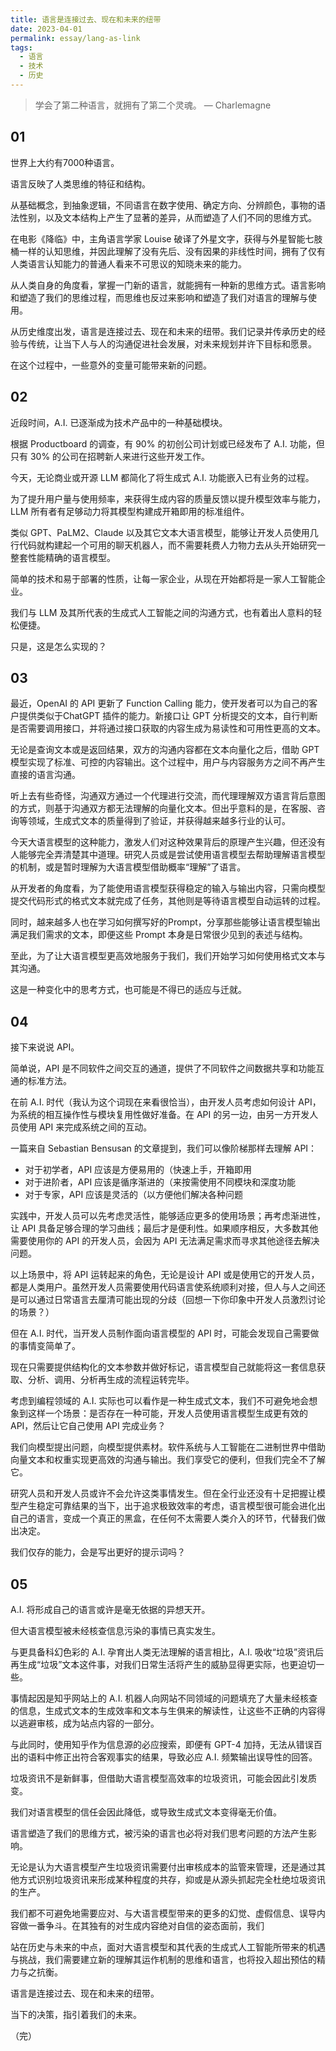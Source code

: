 ```yaml
---
title: 语言是连接过去、现在和未来的纽带
date: 2023-04-01
permalink: essay/lang-as-link
tags:
  - 语言
  - 技术
  - 历史
---
```

> 学会了第二种语言，就拥有了第二个灵魂。
> — Charlemagne

## 01

世界上大约有7000种语言。

语言反映了人类思维的特征和结构。

从基础概念，到抽象逻辑，不同语言在数字使用、确定方向、分辨颜色，事物的语法性别，以及文本结构上产生了显著的差异，从而塑造了人们不同的思维方式。

在电影《降临》中，主角语言学家 Louise 破译了外星文字，获得与外星智能七肢桶一样的认知思维，并因此理解了没有先后、没有因果的非线性时间，拥有了仅有人类语言认知能力的普通人看来不可思议的知晓未来的能力。

从人类自身的角度看，掌握一门新的语言，就能拥有一种新的思维方式。语言影响和塑造了我们的思维过程，而思维也反过来影响和塑造了我们对语言的理解与使用。

从历史维度出发，语言是连接过去、现在和未来的纽带。我们记录并传承历史的经验与传统，让当下人与人的沟通促进社会发展，对未来规划并许下目标和愿景。

在这个过程中，一些意外的变量可能带来新的问题。

## 02

近段时间，A.I. 已逐渐成为技术产品中的一种基础模块。

根据 Productboard 的调查，有 90% 的初创公司计划或已经发布了 A.I. 功能，但只有 30% 的公司在招聘新人来进行这些开发工作。

今天，无论商业或开源 LLM 都简化了将生成式 A.I. 功能嵌入已有业务的过程。

为了提升用户量与使用频率，来获得生成内容的质量反馈以提升模型效率与能力，LLM 所有者有足够动力将其模型构建成开箱即用的标准组件。

类似 GPT、PaLM2、Claude 以及其它文本大语言模型，能够让开发人员使用几行代码就构建起一个可用的聊天机器人，而不需要耗费人力物力去从头开始研究一整套性能精确的语言模型。

简单的技术和易于部署的性质，让每一家企业，从现在开始都将是一家人工智能企业。

我们与 LLM 及其所代表的生成式人工智能之间的沟通方式，也有着出人意料的轻松便捷。

只是，这是怎么实现的？

## 03

最近，OpenAI 的 API 更新了 Function Calling 能力，使开发者可以为自己的客户提供类似于ChatGPT 插件的能力。新接口让 GPT 分析提交的文本，自行判断是否需要调用接口，并将通过接口获取的内容生成为易读性和可用性更高的文本。

无论是查询文本或是返回结果，双方的沟通内容都在文本向量化之后，借助 GPT 模型实现了标准、可控的内容输出。这个过程中，用户与内容服务方之间不再产生直接的语言沟通。

听上去有些奇怪，沟通双方通过一个代理进行交流，而代理理解双方语言背后意图的方式，则基于沟通双方都无法理解的向量化文本。但出乎意料的是，在客服、咨询等领域，生成式文本的质量得到了验证，并获得越来越多行业的认可。

今天大语言模型的这种能力，激发人们对这种效果背后的原理产生兴趣，但还没有人能够完全弄清楚其中道理。研究人员或是尝试使用语言模型去帮助理解语言模型的机制，或是暂时理解为大语言模型借助概率“理解”了语言。

从开发者的角度看，为了能使用语言模型获得稳定的输入与输出内容，只需向模型提交代码形式的格式文本就完成了任务，其他则是等待语言模型自动运转的过程。

同时，越来越多人也在学习如何撰写好的Prompt，分享那些能够让语言模型输出满足我们需求的文本，即便这些 Prompt 本身是日常很少见到的表述与结构。

至此，为了让大语言模型更高效地服务于我们，我们开始学习如何使用格式文本与其沟通。

这是一种变化中的思考方式，也可能是不得已的适应与迁就。

## 04

接下来说说 API。

简单说，API 是不同软件之间交互的通道，提供了不同软件之间数据共享和功能互通的标准方法。

在前 A.I. 时代（我认为这个词现在来看很恰当），由开发人员考虑如何设计 API，为系统的相互操作性与模块复用性做好准备。在 API 的另一边，由另一方开发人员使用 API 来完成系统之间的互动。

一篇来自 Sebastian Bensusan 的文章提到，我们可以像阶梯那样去理解 API：

- 对于初学者，API 应该是方便易用的（快速上手，开箱即用
- 对于进阶者，API 应该是循序渐进的（来按需使用不同模块和深度功能
- 对于专家，API 应该是灵活的（以方便他们解决各种问题

实践中，开发人员可以先考虑灵活性，能够适应更多的使用场景；再考虑渐进性，让 API 具备足够合理的学习曲线；最后才是便利性。如果顺序相反，大多数其他需要使用你的 API 的开发人员，会因为 API 无法满足需求而寻求其他途径去解决问题。

以上场景中，将 API 运转起来的角色，无论是设计 API 或是使用它的开发人员，都是人类用户。虽然开发人员需要使用代码语言使系统顺利对接，但人与人之间还是可以通过日常语言去厘清可能出现的分歧（回想一下你印象中开发人员激烈讨论的场景？）

但在 A.I. 时代，当开发人员制作面向语言模型的 API 时，可能会发现自己需要做的事情变简单了。

现在只需要提供结构化的文本参数并做好标记，语言模型自己就能将这一套信息获取、分析、调用、分析再生成的流程运转完毕。

考虑到编程领域的 A.I. 实际也可以看作是一种生成式文本，我们不可避免地会想象到这样一个场景：是否存在一种可能，开发人员使用语言模型生成更有效的 API，然后让它自己使用 API 完成业务？

我们向模型提出问题，向模型提供素材。软件系统与人工智能在二进制世界中借助向量文本和权重实现更高效的沟通与输出。我们享受它的便利，但我们完全不了解它。

研究人员和开发人员或许不会允许这类事情发生。但在全行业还没有十足把握让模型产生稳定可靠结果的当下，出于追求极致效率的考虑，语言模型很可能会进化出自己的语言，变成一个真正的黑盒，在任何不太需要人类介入的环节，代替我们做出决定。

我们仅存的能力，会是写出更好的提示词吗？

## 05

A.I. 将形成自己的语言或许是毫无依据的异想天开。

但大语言模型被未经核查信息污染的事情已真实发生。

与更具备科幻色彩的 A.I. 孕育出人类无法理解的语言相比，A.I. 吸收“垃圾”资讯后再生成“垃圾”文本这件事，对我们日常生活将产生的威胁显得更实际，也更迫切一些。

事情起因是知乎网站上的 A.I. 机器人向网站不同领域的问题填充了大量未经核查的信息，生成式文本的生成效率和文本与生俱来的解读性，让这些不正确的内容得以逃避审核，成为站点内容的一部分。

与此同时，使用知乎作为信息源的必应搜索，即便有 GPT-4 加持，无法从错误百出的语料中修正出符合客观事实的结果，导致必应 A.I. 频繁输出误导性的回答。

垃圾资讯不是新鲜事，但借助大语言模型高效率的垃圾资讯，可能会因此引发质变。

我们对语言模型的信任会因此降低，或导致生成式文本变得毫无价值。

语言塑造了我们的思维方式，被污染的语言也必将对我们思考问题的方法产生影响。

无论是认为大语言模型产生垃圾资讯需要付出审核成本的监管来管理，还是通过其他方式识别垃圾资讯来形成某种程度的共存，抑或是从源头抓起完全杜绝垃圾资讯的生产。

我们都不可避免地需要应对、与大语言模型带来的更多的幻觉、虚假信息、误导内容做一番争斗。在其独有的对生成内容绝对自信的姿态面前，我们

站在历史与未来的中点，面对大语言模型和其代表的生成式人工智能所带来的机遇与挑战，我们需要建立新的理解其运作机制的思维和语言，也将投入超出预估的精力与之抗衡。

语言是连接过去、现在和未来的纽带。

当下的决策，指引着我们的未来。

（完）